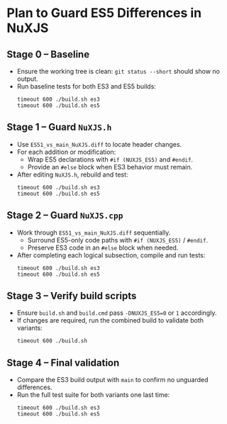 # Plan to Guard ES5 Differences in NuXJS

## Stage 0 – Baseline

- Ensure the working tree is clean: `git status --short` should show no output.
- Run baseline tests for both ES3 and ES5 builds:
	```
	timeout 600 ./build.sh es3
	timeout 600 ./build.sh es5
	```

## Stage 1 – Guard `NuXJS.h`

- Use `ES51_vs_main_NuXJS.diff` to locate header changes.
- For each addition or modification:
	- Wrap ES5 declarations with `#if (NUXJS_ES5)` and `#endif`.
	- Provide an `#else` block when ES3 behavior must remain.
- After editing `NuXJS.h`, rebuild and test:
	```
	timeout 600 ./build.sh es3
	timeout 600 ./build.sh es5
	```

## Stage 2 – Guard `NuXJS.cpp`

- Work through `ES51_vs_main_NuXJS.diff` sequentially.
	- Surround ES5-only code paths with `#if (NUXJS_ES5)` / `#endif`.
	- Preserve ES3 code in an `#else` block when needed.
- After completing each logical subsection, compile and run tests:
	```
	timeout 600 ./build.sh es3
	timeout 600 ./build.sh es5
	```

## Stage 3 – Verify build scripts

- Ensure `build.sh` and `build.cmd` pass `-DNUXJS_ES5=0` or `1` accordingly.
- If changes are required, run the combined build to validate both variants:
	```
	timeout 600 ./build.sh
	```

## Stage 4 – Final validation

- Compare the ES3 build output with `main` to confirm no unguarded differences.
- Run the full test suite for both variants one last time:
	```
	timeout 600 ./build.sh es3
	timeout 600 ./build.sh es5
	```

